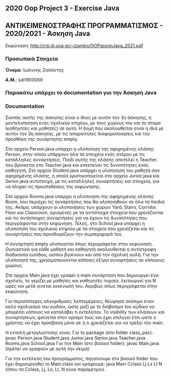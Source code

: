 ## 2020 Oop Project 3 - Exercise Java

## ΑΝΤΙΚΕΙΜΕΝΟΣΤΡΑΦΗΣ ΠΡΟΓΡΑΜΜΑΤΙΣΜΟΣ - 2020/2021 - Άσκηση Java


Εκφώνηση: http://cgi.di.uoa.gr/~izambo/OOPassgnJava_2021.pdf


### Προσωπικά Στοιχεία

__Όνομα__: Ιωάννης Ζαπάντης

__Α.Μ.__: sdi1900059


### Παρακάτω υπάρχει το documentation για την Άσκηση Java

### Documentation

Σκοπός αυτής της άσκησης είναι ο ίδιος με αυτόν την 3η άσκησης, η μοντελοποίηση ενός
σχολικού κτηρίου, με τους χώρους του και το άτομα (καθηγητές και μαθητές) σε αυτό.
Η δομή που ακολουθείται είναι η ίδια με αυτήν την 3η άσκησης, με τις απαραίτητες διαφοροποιήσεις
και την προσθήκη της συνάρτησης empty.

Στο αρχείο Person.java υπάρχει η υλοποίηση της αφηρημένης κλάσης Person, στην οποία υπάρχουν
όλα τα στοιχεία ενός ατόμου με τις κατάλληλες συναρτήσεις. Παιδί αυτής της κλάσης αποτελεί η
Teacher, που βρίσκεται στο Teacher.java και επεκτείνει τις δυνατότητες ενός καθηγητή.
Στο αρχείο Student.java υπάρχει η υλοποίηση του μαθητή σαν αφηρημένης κλάσης, η οποία
οριστικοποιείται στο αρχείο Junior.java και Senior.java αντίστοιχα, με τις κατάλληλες
συναρτήσεις και στοιχεία, για να πληρεί τις προυποθέσεις της εκφώνησης.

Στο αρχείο Rooms.java υπάρχει η υλοποιήση της αφηρημένης κλάσης Room, που περιέχει
τις συναρτήσεις που θα υλοποιηθούν σε όλα τα παιδιά της. Ακόμα, υπάρχουν οι υλοποιήσεις
των χώρων Yard, Stairs, Corridor, Floor και Classroom, ορισμένες με τα αντίστοιχα στοιχεία
που χρειάζονται και τις αντίστοιχες συναρτήσεις για να έχουν τις δυνατότητες που περιγράφονται
στην εκφώνηση. Τέλος, στο School.java υπάρχει η υλοποίηση του σχολικού κτηρίου με τα στοιχεία που
χρειάζεται και τις συναρτήσεις που προσδιορίζουν την συμπεριφορά του.

Η συνάρτηση empty υλοποιείται όπως περιγράφεται στην εκφώνηση. Ουσιαστικά για κάθε μαθητή και
καθηγητή ακολουθείται η αντίστροφη διαδικασία εισόδου, ώσπου βγαίνουν και από την σχολική αυλή.
Για την υλοποίησή της, χρησιμοποιούνται κάποιες έξτρα συναρτήσεις σε κάποιους χώρους.

Στο αρχείο Main.java έχει γραφεί η main συνάρτηση που δημιουργεί ένα σχολείο, το γεμίζει με μαθητές
και καθηγητές τυχαία, λειτουργεί για N ώρες και μετά γίνεται εκκένωσή του. Ακριβώς όπως περιγράφεται
στην εκφώνηση.

Για περισσότερες αλγοριθμικές λεπτομέρειες, θεώρησα σκόπιμο έναν καλό σχολιασμό του κώδικα,
ώστε μαζί με το διάβασμα του κώδικα να μπορέσει κάποιος να καταλάβει τι εκτελείται. Το visibility
των κλάσεων και συναρτήσεων, φαίνεται στον ορισμό τους και έχει επιλεγεί έτσι ώστε ο χρήστης να
έχει πρόσβαση μόνο σε ό,τι χρειάζεται για να τρέξει την main.

Η εντολή μεταγλώττισης είναι:
    Για το package (στο folder class_pac): javac Person.java Student.java Junior.java Senior.java Teacher.java Rooms.java School.java
    Για την Main (στο βασικό folder): javac Main.java
(πρέπει να γραφούν με αυτή την σειρά)

Για την εκτέλεση του προγράμματος, πηγαίνουμε στο βασικό folder που έχει δημιουργηθεί το Main.class και γράφουμε:
    java Main Cclass Lj Ls Lt N (όπου τα Cclass, Lj, Ls, Lt, N είναι παράμετροι).
